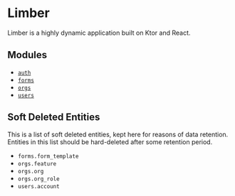 # Limber

Limber is a highly dynamic application built on Ktor and React.

## Modules

* [`auth`](auth)
* [`forms`](forms)
* [`orgs`](orgs)
* [`users`](users)

## Soft Deleted Entities

This is a list of soft deleted entities, kept here for reasons of data retention.
Entities in this list should be hard-deleted after some retention period.

* `forms.form_template`
* `orgs.feature`
* `orgs.org`
* `orgs.org_role`
* `users.account`
